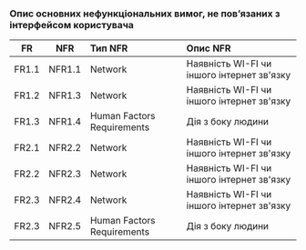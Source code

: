 ### Опис основних нефункціональних вимог, не пов’язаних з інтерфейсом користувача

|FR|NFR|Тип NFR|Опис NFR|
|:-----:|:-----:|:-----|:-----|
|FR1.1|NFR1.1|Network|Наявність WI-FI чи іншого інтернет зв'язку|
|FR1.2|NFR1.3|Network|Наявність WI-FI чи іншого інтернет зв'язку|
|FR1.3|NFR1.4|Human Factors Requirements|Дія з боку людини|
|FR2.1|NFR2.2|Network|Наявність WI-FI чи іншого інтернет зв'язку|
|FR2.2|NFR2.3|Network|Наявність WI-FI чи іншого інтернет зв'язку|
|FR2.3|NFR2.4|Network|Наявність WI-FI чи іншого інтернет зв'язку|
|FR2.3|NFR2.5|Human Factors Requirements|Дія з боку людини|